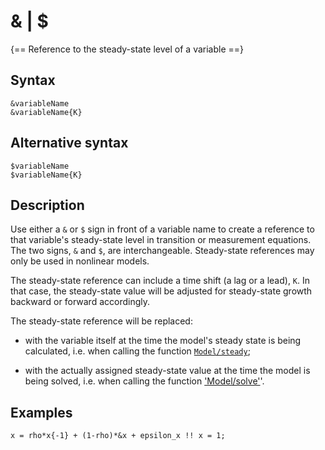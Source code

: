 # & | $

{== Reference to the steady-state level of a variable ==}


## Syntax

    &variableName
    &variableName{K}


## Alternative syntax

    $variableName
    $variableName{K}


## Description

Use either a `&` or `$` sign in front of a variable name to create a
reference to that variable's steady-state level in transition or
measurement equations. The two signs, `&` and `$`, are interchangeable.
Steady-state references may only be used in nonlinear models.

The steady-state reference can include a time shift (a lag or a lead),
`K`. In that case, the steady-state value will be adjusted for
steady-state growth backward or forward accordingly.

The steady-state reference will be replaced:

* with the variable itself at the time the model's steady state is being
calculated, i.e. when calling the function [`Model/steady`](../model/steady.md);

* with the actually assigned steady-state value at the time the model is
being solved, i.e. when calling the function ['Model/solve'](../model/solve.md)'.


## Examples

```iris
x = rho*x{-1} + (1-rho)*&x + epsilon_x !! x = 1;
```

